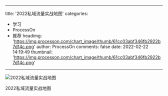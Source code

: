 
---
title: '2022私域流量实战地图'
categories: 
 - 学习
 - ProcessOn
 - 推荐
headimg: 'https://img.processon.com/chart_image/thumb/61cc03abf346fb2922b7d14c.png'
author: ProcessOn
comments: false
date: 2022-02-22 14:19:49
thumbnail: 'https://img.processon.com/chart_image/thumb/61cc03abf346fb2922b7d14c.png'
---

<div>   
<img class="thumb" alt="2022私域流量实战地图" src="https://img.processon.com/chart_image/thumb/61cc03abf346fb2922b7d14c.png" referrerpolicy="no-referrer">
<p>2022私域流量实战地图</p>  
</div>
            